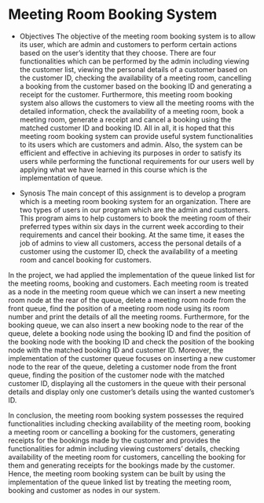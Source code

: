 # Meeting Room Booking System

- Objectives
The objective of the meeting room booking system is to allow its user, which are admin and customers to perform certain actions based on the user’s identity that they choose. There are four functionalities which can be performed by the admin including viewing the customer list, viewing the personal details of a customer based on the customer ID, checking the availability of a meeting room, cancelling a booking from the customer based on the booking ID and generating a receipt for the customer. Furthermore, this meeting room booking system also allows the customers to view all the meeting rooms with the detailed information, check the availability of a meeting room, book a meeting room, generate a receipt and cancel a booking using the matched customer ID and booking ID. All in all, it is hoped that this meeting room booking system can provide useful system functionalities to its users which are customers and admin. Also, the system can be efficient and effective in achieving its purposes in order to satisfy its users while performing the functional requirements for our users well by applying what we have learned in this course which is the implementation of queue.

- Synosis
The main concept of this assignment is to develop a program which is a meeting room booking system for an organization. There are two types of users in our program which are the
admin and customers. This program aims to help customers to book the meeting room of their preferred types within six days in the current week according to their requirements and cancel their booking. At the same time, it eases the job of admins to view all customers, access the personal details of a customer using the customer ID, check the availability of a meeting room and cancel booking for customers.

In the project, we had applied the implementation of the queue linked list for the meeting rooms, booking and customers. Each meeting room is treated as a node in the meeting room queue which we can insert a new meeting room node at the rear of the queue, delete a meeting room node from the front queue, find the position of a meeting room node using its room number and print the details of all the meeting rooms. Furthermore, for the booking queue, we can also insert a new booking node to the rear of the queue, delete a booking node using the booking ID and find the position of the booking node with the booking ID and check the position of the booking node with the matched booking ID and customer ID. Moreover, the implementation of the customer queue focuses on inserting a new customer node to the rear of the queue, deleting a customer node from the front queue, finding the position of the customer node with the matched customer ID, displaying all the customers in the queue with their personal details and display only one customer’s details using the wanted customer’s ID.

In conclusion, the meeting room booking system possesses the required functionalities including checking availability of the meeting room, booking a meeting room or cancelling a
booking for the customers, generating receipts for the bookings made by the customer and provides the functionalities for admin including viewing customers’ details, checking availability of the meeting room for customers, cancelling the booking for them and generating receipts for the bookings made by the customer. Hence, the meeting room booking system can be built by using the implementation of the queue linked list by treating the meeting room, booking and customer as nodes in our system.



